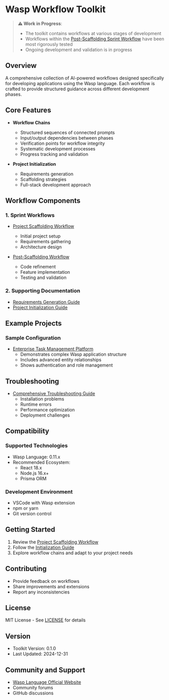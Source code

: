 # Wasp Workflow Toolkit

> **⚠️ Work in Progress**: 
> - The toolkit contains workflows at various stages of development
> - Workflows within the [Post-Scaffolding Sprint Workflow](sprint/post-scaffolding-sprint-workflow-chain.md) have been most rigorously tested
> - Ongoing development and validation is in progress

## Overview
A comprehensive collection of AI-powered workflows designed specifically for developing applications using the Wasp language. Each workflow is crafted to provide structured guidance across different development phases.

## Core Features

- **Workflow Chains**
  - Structured sequences of connected prompts
  - Input/output dependencies between phases
  - Verification points for workflow integrity
  - Systematic development processes
  - Progress tracking and validation

- **Project Initialization**
  - Requirements generation
  - Scaffolding strategies
  - Full-stack development approach

## Workflow Components

### 1. Sprint Workflows
- [Project Scaffolding Workflow](sprint/wasp-project-scaffolding-sprint-workflow-chain.md)
  - Initial project setup
  - Requirements gathering
  - Architecture design

- [Post-Scaffolding Workflow](sprint/post-scaffolding-sprint-workflow-chain.md)
  - Code refinement
  - Feature implementation
  - Testing and validation

### 2. Supporting Documentation
- [Requirements Generation Guide](requirements/wasp-requirements-generation-guide.md)
- [Project Initialization Guide](initialization/wasp-project-initialization-guide.md)

## Example Projects

### Sample Configuration
- [Enterprise Task Management Platform](examples/sample-project.wasp)
  - Demonstrates complex Wasp application structure
  - Includes advanced entity relationships
  - Shows authentication and role management

## Troubleshooting
- [Comprehensive Troubleshooting Guide](initialization/wasp-project-initialization-guide.md#troubleshooting-common-issues)
  - Installation problems
  - Runtime errors
  - Performance optimization
  - Deployment challenges

## Compatibility

### Supported Technologies
- Wasp Language: 0.11.x
- Recommended Ecosystem:
  - React 18.x
  - Node.js 16.x+
  - Prisma ORM

### Development Environment
- VSCode with Wasp extension
- npm or yarn
- Git version control

## Getting Started
1. Review the [Project Scaffolding Workflow](sprint/wasp-project-scaffolding-sprint-workflow-chain.md)
2. Follow the [Initialization Guide](initialization/wasp-project-initialization-guide.md)
3. Explore workflow chains and adapt to your project needs

## Contributing
- Provide feedback on workflows
- Share improvements and extensions
- Report any inconsistencies

## License
MIT License - See [LICENSE](LICENSE) for details

## Version
- Toolkit Version: 0.1.0
- Last Updated: 2024-12-31

## Community and Support
- [Wasp Language Official Website](https://wasp-lang.dev)
- Community forums
- GitHub discussions
